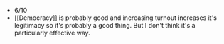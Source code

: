 - 6/10
- [[Democracy]] is probably good and increasing turnout increases it's legitimacy so it's probably a good thing. But I don't think it's a particularly effective way.